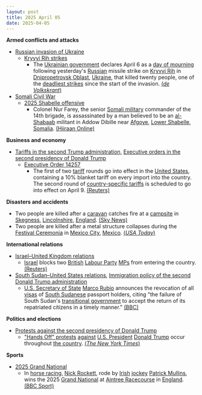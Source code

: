 ```yaml
---
layout: post
title: 2025 April 05
date: 2025-04-05
---
```



**Armed conflicts and attacks**

* [Russian invasion of Ukraine](https://en.wikipedia.org/wiki/Russian_invasion_of_Ukraine "Russian invasion of Ukraine")
  + [Kryvyi Rih strikes](https://en.wikipedia.org/wiki/Kryvyi_Rih_strikes_%282022%E2%80%93present%29 "Kryvyi Rih strikes (2022–present)")
    - The [Ukrainian government](https://en.wikipedia.org/wiki/Government_of_Ukraine "Government of Ukraine") declares April 6 as a [day of mourning](https://en.wikipedia.org/wiki/National_day_of_mourning "National day of mourning") following yesterday's [Russian](https://en.wikipedia.org/wiki/Russian_Armed_Forces "Russian Armed Forces") missile strike on [Kryvyi Rih](https://en.wikipedia.org/wiki/Kryvyi_Rih "Kryvyi Rih") in [Dnipropetrovsk Oblast](https://en.wikipedia.org/wiki/Dnipropetrovsk_Oblast "Dnipropetrovsk Oblast"), [Ukraine](https://en.wikipedia.org/wiki/Ukraine "Ukraine"), that killed twenty people, one of the [deadliest strikes](https://en.wikipedia.org/wiki/Attacks_on_civilians_in_the_Russian_invasion_of_Ukraine "Attacks on civilians in the Russian invasion of Ukraine") since the start of the invasion. [(*de Volkskrant*)](https://www.volkskrant.nl/buitenland/een-van-de-dodelijkste-russische-aanvallen-ver-van-de-frontlinie-dompelt-kryvy-rih-in-rouw~baba6afe/)
* [Somali Civil War](https://en.wikipedia.org/wiki/Somali_Civil_War_%282009%E2%80%93present%29 "Somali Civil War (2009–present)")
  + [2025 Shabelle offensive](https://en.wikipedia.org/wiki/2025_Shabelle_offensive "2025 Shabelle offensive")
    - Colonel Nur Farey, the senior [Somali military](https://en.wikipedia.org/wiki/Somali_Armed_Forces "Somali Armed Forces") commander of the 14th brigade, is assassinated by a man believed to be an [al-Shabaab](https://en.wikipedia.org/wiki/Al-Shabaab_%28militant_group%29 "Al-Shabaab (militant group)") militant in Addow Dibille near [Afgoye](https://en.wikipedia.org/wiki/Afgoye "Afgoye"), [Lower Shabelle](https://en.wikipedia.org/wiki/Lower_Shabelle "Lower Shabelle"), [Somalia](https://en.wikipedia.org/wiki/Somalia "Somalia"). [(Hiiraan Online)](https://www.hiiraan.com/news4/2025/Apr/200987/senior_somali_army_commander_killed_during_troop_visit_in_lower_shabelle_region.aspx)

**Business and economy**

* [Tariffs in the second Trump administration](https://en.wikipedia.org/wiki/Tariffs_in_the_second_Trump_administration "Tariffs in the second Trump administration"), [Executive orders in the second presidency of Donald Trump](https://en.wikipedia.org/wiki/List_of_executive_orders_in_the_second_presidency_of_Donald_Trump "List of executive orders in the second presidency of Donald Trump")
  + [Executive Order 14257](https://en.wikipedia.org/wiki/Donald_Trump%27s_Liberation_Day_speech "Donald Trump's Liberation Day speech")
    - The first of two [tariff](https://en.wikipedia.org/wiki/Tariff "Tariff") rounds go into effect in the [United States](https://en.wikipedia.org/wiki/United_States "United States"), containing a 10% blanket tariff on every import into the country. The second round of [country-specific tariffs](https://en.wikipedia.org/wiki/Liberation_Day_tariffs "Liberation Day tariffs") is scheduled to go into effect on April 9. [(Reuters)](https://www.reuters.com/markets/us-starts-collecting-trumps-new-10-tariff-smashing-global-trade-norms-2025-04-05/)

**Disasters and accidents**

* Two people are killed after a [caravan](https://en.wikipedia.org/wiki/Caravan_%28trailer%29 "Caravan (trailer)") catches fire at a [campsite](https://en.wikipedia.org/wiki/Campsite "Campsite") in [Skegness](https://en.wikipedia.org/wiki/Skegness "Skegness"), [Lincolnshire](https://en.wikipedia.org/wiki/Lincolnshire "Lincolnshire"), [England](https://en.wikipedia.org/wiki/England "England"). [(Sky News)](https://news.sky.com/story/two-people-die-after-caravan-fire-at-holiday-park-in-lincolnshire-13342390)
* Two people are killed after a metal structure collapses during the [Festival Ceremonia](https://en.wikipedia.org/wiki/Festival_Ceremonia "Festival Ceremonia") in [Mexico City](https://en.wikipedia.org/wiki/Mexico_City "Mexico City"), [Mexico](https://en.wikipedia.org/wiki/Mexico "Mexico"). [(*USA Today*)](https://www.usatoday.com/story/entertainment/music/2025/04/06/axe-ceremonia-2025-canceled-deaths-collapse/82966063007/)

**International relations**

* [Israel–United Kingdom relations](https://en.wikipedia.org/wiki/Israel%E2%80%93United_Kingdom_relations "Israel–United Kingdom relations")
  + [Israel](https://en.wikipedia.org/wiki/Israel "Israel") blocks two [British](https://en.wikipedia.org/wiki/United_Kingdom "United Kingdom") [Labour Party](https://en.wikipedia.org/wiki/Labour_Party_%28UK%29 "Labour Party (UK)") [MPs](https://en.wikipedia.org/wiki/Member_of_Parliament_%28United_Kingdom%29 "Member of Parliament (United Kingdom)") from entering the country. [(Reuters)](https://www.reuters.com/world/two-british-mps-detained-by-israel-british-foreign-minister-says-2025-04-05/)
* [South Sudan–United States relations](https://en.wikipedia.org/wiki/South_Sudan%E2%80%93United_States_relations "South Sudan–United States relations"), [Immigration policy of the second Donald Trump administration](https://en.wikipedia.org/wiki/Immigration_policy_of_the_second_Donald_Trump_administration "Immigration policy of the second Donald Trump administration")
  + [U.S. Secretary of State](https://en.wikipedia.org/wiki/U.S._Secretary_of_State "U.S. Secretary of State") [Marco Rubio](https://en.wikipedia.org/wiki/Marco_Rubio "Marco Rubio") announces the revocation of all [visas](https://en.wikipedia.org/wiki/Travel_visa "Travel visa") of [South Sudanese](https://en.wikipedia.org/wiki/South_Sudan "South Sudan") passport holders, citing "the failure of South Sudan's [transitional government](https://en.wikipedia.org/wiki/Transitional_government "Transitional government") to accept the return of its repatriated citizens in a timely manner." [(BBC)](https://www.bbc.com/news/articles/cn5x775plnlo)

**Politics and elections**

* [Protests against the second presidency of Donald Trump](https://en.wikipedia.org/wiki/Protests_against_the_second_presidency_of_Donald_Trump "Protests against the second presidency of Donald Trump")
  + ["Hands Off" protests](https://en.wikipedia.org/wiki/Hands_Off_protests "Hands Off protests") [against](https://en.wikipedia.org/wiki/Protests_against_Donald_Trump "Protests against Donald Trump") [U.S. President](https://en.wikipedia.org/wiki/President_of_the_United_States "President of the United States") [Donald Trump](https://en.wikipedia.org/wiki/Donald_Trump "Donald Trump") occur throughout [the country](https://en.wikipedia.org/wiki/United_States "United States"). [(*The New York Times*)](https://www.nytimes.com/2025/04/05/us/politics/anti-trump-protests-hands-off.html)

**Sports**

* [2025 Grand National](https://en.wikipedia.org/wiki/2025_Grand_National "2025 Grand National")
  + In [horse racing](https://en.wikipedia.org/wiki/Horse_racing "Horse racing"), [Nick Rockett](https://en.wikipedia.org/wiki/Nick_Rockett "Nick Rockett"), rode by [Irish](https://en.wikipedia.org/wiki/Irish_people "Irish people") [jockey](https://en.wikipedia.org/wiki/Jockey "Jockey") [Patrick Mullins](https://en.wikipedia.org/wiki/Patrick_Mullins_%28jockey%29 "Patrick Mullins (jockey)"), wins the 2025 [Grand National](https://en.wikipedia.org/wiki/Grand_National "Grand National") at [Aintree Racecourse](https://en.wikipedia.org/wiki/Aintree_Racecourse "Aintree Racecourse") in [England](https://en.wikipedia.org/wiki/England "England"). [(BBC Sport)](https://www.bbc.co.uk/sport/horse-racing/articles/cgm89zye9dwo)
